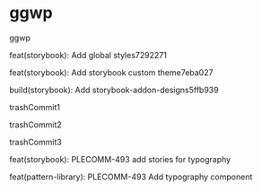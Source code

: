 # ggwp
ggwp

feat(storybook): Add global styles7292271

feat(storybook): Add storybook custom theme7eba027

build(storybook): Add storybook-addon-designs5ffb939

trashCommit1

trashCommit2

trashCommit3

feat(storybook): PLECOMM-493 add stories for typography

feat(pattern-library): PLECOMM-493 Add typography component